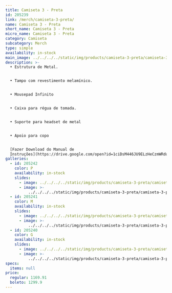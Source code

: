 ```yaml
---
title: Camiseta 3 - Preta
id: 205239
link: /merch/camiseta-3-preta/
name: Camiseta 3 - Preta
short_name: Camiseta 3 - Preta
micro_name: Camiseta 3 - Preta
category: Camiseta
subcategory: Merch
type: simple
availability: in-stock
main_image: ../../../../static/img/products/camiseta-3-preta/camiseta-3-preta.png
description: >-
  • Estrutura de Metal.


  • Tampo com revestimento melamínico.


  • Mousepad Infinito


  • Caixa para régua de tomada.


  • Suporte para headset de metal


  • Apoio para copo


  [Fazer Download do Manual de
  Instruções](https://drive.google.com/open?id=1ciDsM446JU9ELzHeCzmWRduGqkkbOzIM)
galleries:
  - id: 205242
    color: P
    availability: in-stock
    slides:
      - image: ../../../../static/img/products/camiseta-3-preta/camiseta-3-preta.png
      - image: >-
          ../../../../static/img/products/camiseta-3-preta/camiseta-3-preta-00.png
  - id: 205241
    color: M
    availability: in-stock
    slides:
      - image: ../../../../static/img/products/camiseta-3-preta/camiseta-3-preta.png
      - image: >-
          ../../../../static/img/products/camiseta-3-preta/camiseta-3-preta-00.png
  - id: 205240
    color: G
    availability: in-stock
    slides:
      - image: ../../../../static/img/products/camiseta-3-preta/camiseta-3-preta.png
      - image: >-
          ../../../../static/img/products/camiseta-3-preta/camiseta-3-preta-00.png
specs:
  items: null
price:
  regular: 1169.91
  boleto: 1299.9
---
```


